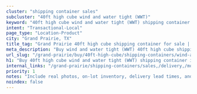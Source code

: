 ```yaml
---
cluster: "shipping container sales"
subcluster: "40ft high cube wind and water tight (WWT)"
keyword: "40ft high cube wind and water tight (WWT) shipping container for sale Grand Prairie, TX"
intent: "Transactional-Local"
page_type: "Location-Product"
city: "Grand Prairie, TX"
title_tag: "Grand Prairie 40ft high cube shipping container for sale | LC"
meta_description: "Buy wind and water tight (WWT) 40ft high cube shipping container sale with local delivery in Grand Prairie, TX. LC Container — local Since 2003. Request a fast quote today."
url_slug: "/grand-prairie/buy/40ft-high-cube/shipping-containers/wind-and-water-tight-wwt"
h1: "Buy 40ft high cube wind and water tight (WWT) shipping container in Grand Prairie"
internal_links: "/grand-prairie/shipping-containers/sales,/delivery,/modifications"
priority: 1
notes: "Include real photos, on-lot inventory, delivery lead times, and financing info."
noindex: false
---
```


<!-- TODO: Add unique city/inventory copy, images, and internal links here. -->
